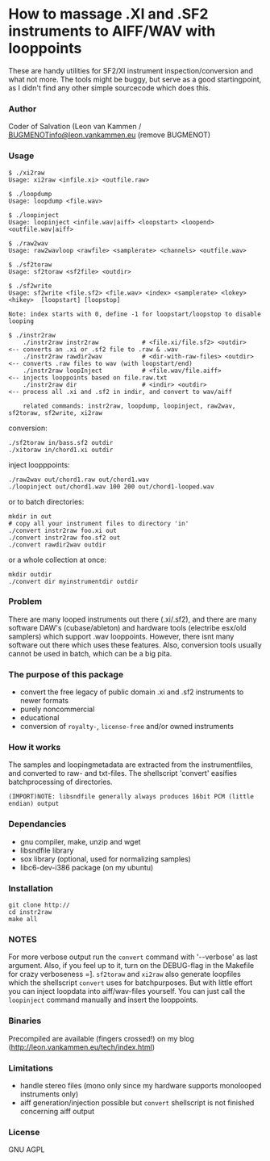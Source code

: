 How to massage .XI and .SF2 instruments to AIFF/WAV with looppoints
===================================================================
These are handy utilities for SF2/XI instrument inspection/conversion and what not more.
The tools might be buggy, but serve as a good startingpoint, as I didn't find any other 
simple sourcecode which does this.

### Author ###

Coder of Salvation (Leon van Kammen / BUGMENOTinfo@leon.vankammen.eu (remove BUGMENOT)

### Usage ###

    $ ./xi2raw 
    Usage: xi2raw <infile.xi> <outfile.raw>

    $ ./loopdump 
    Usage: loopdump <file.wav>

    $ ./loopinject 
    Usage: loopinject <infile.wav|aiff> <loopstart> <loopend> <outfile.wav|aiff>

    $ ./raw2wav 
    Usage: raw2wavloop <rawfile> <samplerate> <channels> <outfile.wav>

    $ ./sf2toraw 
    Usage: sf2toraw <sf2file> <outdir>

    $ ./sf2write 
    Usage: sf2write <file.sf2> <file.wav> <index> <samplerate> <lokey> <hikey>  [loopstart] [loopstop]

    Note: index starts with 0, define -1 for loopstart/loopstop to disable looping

    $ ./instr2raw 
        ./instr2raw instr2raw            # <file.xi/file.sf2> <outdir>      <-- converts an .xi or .sf2 file to .raw & .wav
        ./instr2raw rawdir2wav           # <dir-with-raw-files> <outdir>    <-- converts .raw files to wav (with loopstart/end)
        ./instr2raw loopInject           # <file.wav/file.aiff>             <-- injects looppoints based on file.raw.txt 
        ./instr2raw dir                  # <indir> <outdir>                 <-- process all .xi and .sf2 in indir, and convert to wav/aiff

        related commands: instr2raw, loopdump, loopinject, raw2wav, sf2toraw, sf2write, xi2raw

conversion:

    ./sf2toraw in/bass.sf2 outdir
    ./xitoraw in/chord1.xi outdir

inject loopppoints:

    ./raw2wav out/chord1.raw out/chord1.wav
    ./loopinject out/chord1.wav 100 200 out/chord1-looped.wav

or to batch directories:

    mkdir in out
    # copy all your instrument files to directory 'in' 
    ./convert instr2raw foo.xi out
    ./convert instr2raw foo.sf2 out
    ./convert rawdir2wav outdir

or a whole collection at once:

    mkdir outdir
    ./convert dir myinstrumentdir outdir


### Problem ###

There are many looped instruments out there (.xi/.sf2), and there are many software DAW's (cubase/ableton) and hardware tools
(electribe esx/old samplers) which support .wav looppoints.
However, there isnt many software out there which uses these features.
Also, conversion tools usually cannot be used in batch, which can be a big pita.

### The purpose of this package ###

  * convert the free legacy of public domain .xi and .sf2 instruments to newer formats
  * purely noncommercial
  * educational
  * conversion of `royalty-`, `license-free` and/or owned instruments

### How it works ###

The samples and loopingmetadata are extracted from the instrumentfiles, and converted to raw- and txt-files.
The shellscript 'convert' easifies batchprocessing of directories.

`(IMPORT)NOTE: libsndfile generally always produces 16bit PCM (little endian) output`

### Dependancies ###

  * gnu compiler, make, unzip and wget
  * libsndfile library
  * sox library (optional, used for normalizing samples)
  * libc6-dev-i386 package (on my ubuntu)
 
### Installation ###

    git clone http://
    cd instr2raw
    make all
 
### NOTES ###

For more verbose output run the `convert` command with '--verbose' as last argument.
Also, if you feel up to it, turn on the DEBUG-flag in the Makefile for crazy verboseness =].
`sf2toraw` and `xi2raw` also generate loopfiles which the shellscript `convert` uses for batchpurposes.
But with little effort you can inject loopdata into aiff/wav-files yourself.
You can just call the `loopinject` command manually and insert the looppoints.

### Binaries ###

Precompiled are available (fingers crossed!) on my blog (http://leon.vankammen.eu/tech/index.html)

### Limitations ###

  * handle stereo files (mono only since my hardware supports monolooped instruments only) 
  * aiff generation/injection possible but `convert` shellscript is not finished concerning aiff output

### License ###

GNU AGPL
